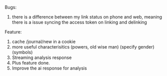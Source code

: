 Bugs:
1. there is a difference between my link status on phone and web, meaning there is a issue syncing the access token on linking and delinking

Feature:
1.  cache /journal/new in a cookie
2.  more useful characterisitics (powers, old wise man) (specify gender) (symbols)
3.  Streaming analysis response
4.  Plus feature done.
5.  Improve the ai response for analysis